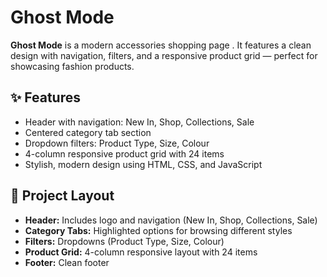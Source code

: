 # Ghost Mode

**Ghost Mode** is a modern accessories shopping page . It features a clean design with navigation, filters, and a responsive product grid — perfect for showcasing fashion products.

## ✨ Features

- Header with navigation: New In, Shop, Collections, Sale
- Centered category tab section
- Dropdown filters: Product Type, Size, Colour
- 4-column responsive product grid with 24 items
- Stylish, modern design using HTML, CSS, and JavaScript

## 🧱 Project Layout

- **Header:** Includes logo and navigation (New In, Shop, Collections, Sale)
- **Category Tabs:** Highlighted options for browsing different styles
- **Filters:** Dropdowns (Product Type, Size, Colour)
- **Product Grid:** 4-column responsive layout with 24 items
- **Footer:** Clean footer 